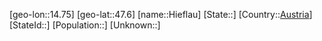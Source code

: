 ﻿---
location: [47.6,14.75]
type: City
tags:
- geo/City


SpocWebEntityId: 30936
isDeleted: false
confidential: public

---
[geo-lon::14.75]
[geo-lat::47.6]
[name::Hieflau]
[State::]
[Country::[Austria](geo/Continent/Europe/Austria.md)]
[StateId::]
[Population::]
[Unknown::]

